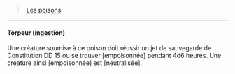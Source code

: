 ﻿---
!GenericItem
Name: Torpeur (ingestion)
Id: poisons_hd.md#torpeur-ingestion
ParentLink: poisons_hd.md#les-poisons
ParentName: Les poisons
NameLevel: 4
Attributes:
  Name: Torpeur (ingestion)
  Markdown: >+
    #### <!--Name-->Torpeur (ingestion)<!--/Name-->


    Une créature soumise à ce poison doit réussir un jet de sauvegarde de Constitution DD 15 ou se trouver [empoisonnée] pendant 4d6 heures. Une créature ainsi [empoisonnée] est [neutralisée].

AttributesDictionary: >+
  Name: Torpeur (ingestion)

  Markdown: >+

    #### <!--Name-->Torpeur (ingestion)<!--/Name-->





    Une créature soumise à ce poison doit réussir un jet de sauvegarde de Constitution DD 15 ou se trouver [empoisonnée] pendant 4d6 heures. Une créature ainsi [empoisonnée] est [neutralisée].



---
> [Les poisons](hd_poisons.md)

---

#### Torpeur (ingestion)

Une créature soumise à ce poison doit réussir un jet de sauvegarde de Constitution DD 15 ou se trouver [empoisonnée] pendant 4d6 heures. Une créature ainsi [empoisonnée] est [neutralisée].


